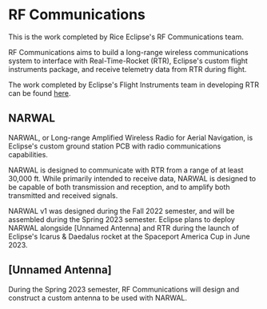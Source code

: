 # RF Communications

This is the work completed by Rice Eclipse's RF Communications team.

RF Communications aims to build a long-range wireless communications system to interface with Real-Time-Rocket (RTR), Eclipse's custom flight instruments package, and receive telemetry data from RTR during flight.

The work completed by Eclipse's Flight Instruments team in developing RTR can be found [here](https://github.com/rice-eclipse/Real-Time-Rocket).

## NARWAL

NARWAL, or Long-range Amplified Wireless Radio for Aerial Navigation, is Eclipse's custom ground station PCB with radio communications capabilities. 

NARWAL is designed to communicate with RTR from a range of at least 30,000 ft. While primarily intended to receive data, NARWAL is designed to be capable of both transmission and reception, and to amplify both transmitted and received signals. 

NARWAL v1 was designed during the Fall 2022 semester, and will be assembled during the Spring 2023 semester. Eclipse plans to deploy NARWAL alongside \[Unnamed Antenna\] and RTR during the launch of Eclipse's Icarus & Daedalus rocket at the Spaceport America Cup in June 2023.


## \[Unnamed Antenna\]

During the Spring 2023 semester, RF Communications will design and construct a custom antenna to be used with NARWAL.